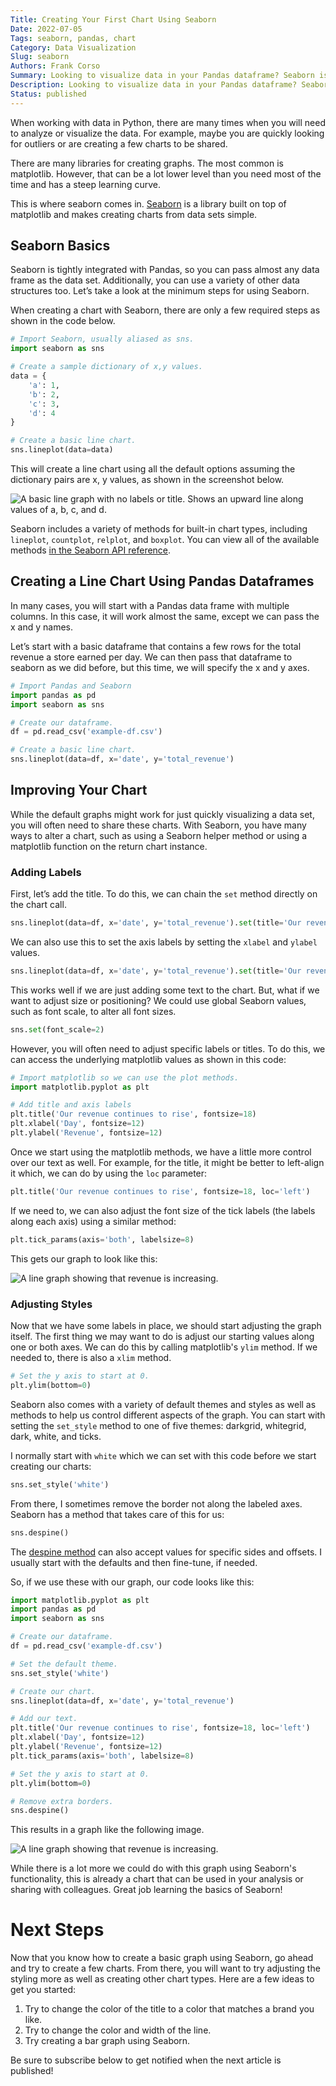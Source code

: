 ```yaml
---
Title: Creating Your First Chart Using Seaborn
Date: 2022-07-05
Tags: seaborn, pandas, chart
Category: Data Visualization
Slug: seaborn
Authors: Frank Corso
Summary: Looking to visualize data in your Pandas dataframe? Seaborn is a great data visualization library. Learn how it works by creating your first chart!
Description: Looking to visualize data in your Pandas dataframe? Seaborn is a great data visualization library. Learn how it works by creating your first chart!
Status: published
---
```

When working with data in Python, there are many times when you will need to analyze or visualize the data. For example, maybe you are quickly looking for outliers or are creating a few charts to be shared.

There are many libraries for creating graphs. The most common is matplotlib. However, that can be a lot lower level than you need most of the time and has a steep learning curve.

This is where seaborn comes in. [Seaborn](https://seaborn.pydata.org) is a library built on top of matplotlib and makes creating charts from data sets simple.

## Seaborn Basics

Seaborn is tightly integrated with Pandas, so you can pass almost any data frame as the data set. Additionally, you can use a variety of other data structures too. Let’s take a look at the minimum steps for using Seaborn.

When creating a chart with Seaborn, there are only a few required steps as shown in the code below.

```python
# Import Seaborn, usually aliased as sns.
import seaborn as sns

# Create a sample dictionary of x,y values.
data = {
    'a': 1,
    'b': 2,
    'c': 3,
    'd': 4
}

# Create a basic line chart.
sns.lineplot(data=data)
```

This will create a line chart using all the default options assuming the dictionary pairs are x, y values, as shown in the screenshot below.

![A basic line graph with no labels or title. Shows an upward line along values of a, b, c, and d.]({static}/images/seaborn-101-basic-example.png)

Seaborn includes a variety of methods for built-in chart types, including `lineplot`, `countplot`, `relplot`, and `boxplot`. You can view all of the available methods [in the Seaborn API reference](https://seaborn.pydata.org/api.html).

## Creating a Line Chart Using Pandas Dataframes

In many cases, you will start with a Pandas data frame with multiple columns. In this case, it will work almost the same, except we can pass the x and y names.

Let’s start with a basic dataframe that contains a few rows for the total revenue a store earned per day. We can then pass that dataframe to seaborn as we did before, but this time, we will specify the x and y axes.

```python
# Import Pandas and Seaborn
import pandas as pd
import seaborn as sns

# Create our dataframe.
df = pd.read_csv('example-df.csv')

# Create a basic line chart.
sns.lineplot(data=df, x='date', y='total_revenue')
```

## Improving Your Chart

While the default graphs might work for just quickly visualizing a data set, you will often need to share these charts. With Seaborn, you have many ways to alter a chart, such as using a Seaborn helper method or using a matplotlib function on the return chart instance.

### Adding Labels

First, let’s add the title. To do this, we can chain the `set` method directly on the chart call.

```python
sns.lineplot(data=df, x='date', y='total_revenue').set(title='Our revenue continues to rise')
```

We can also use this to set the axis labels by setting the `xlabel` and `ylabel` values.

```python
sns.lineplot(data=df, x='date', y='total_revenue').set(title='Our revenue continues to rise', xlabel='', ylabel='')
```

This works well if we are just adding some text to the chart. But, what if we want to adjust size or positioning? We could use global Seaborn values, such as font scale, to alter all font sizes.

```python
sns.set(font_scale=2)
```

However, you will often need to adjust specific labels or titles. To do this, we can access the underlying matplotlib values as shown in this code:

```python
# Import matplotlib so we can use the plot methods.
import matplotlib.pyplot as plt

# Add title and axis labels
plt.title('Our revenue continues to rise', fontsize=18)
plt.xlabel('Day', fontsize=12)
plt.ylabel('Revenue', fontsize=12)
```

Once we start using the matplotlib methods, we have a little more control over our text as well. For example, for the title, it might be better to left-align it which, we can do by using the `loc` parameter:

```python
plt.title('Our revenue continues to rise', fontsize=18, loc='left')
```

If we need to, we can also adjust the font size of the tick labels (the labels along each axis) using a similar method:

```python
plt.tick_params(axis='both', labelsize=8)
```

This gets our graph to look like this:

![A line graph showing that revenue is increasing.]({static}/images/seaborn-101-after-labels.png)

### Adjusting Styles

Now that we have some labels in place, we should start adjusting the graph itself. The first thing we may want to do is adjust our starting values along one or both axes. We can do this by calling matplotlib's `ylim` method. If we needed to, there is also a `xlim` method.

```python
# Set the y axis to start at 0.
plt.ylim(bottom=0)
```

Seaborn also comes with a variety of default themes and styles as well as methods to help us control different aspects of the graph. You can start with setting the `set_style` method to one of five themes: darkgrid, whitegrid, dark, white, and ticks.

I normally start with `white` which we can set with this code before we start creating our charts:

```python
sns.set_style('white')
```

From there, I sometimes remove the border not along the labeled axes. Seaborn has a method that takes care of this for us:

```python
sns.despine()
```

The [despine method](https://seaborn.pydata.org/generated/seaborn.despine.html#seaborn.despine) can also accept values for specific sides and offsets. I usually start with the defaults and then fine-tune, if needed.

So, if we use these with our graph, our code looks like this:

```python
import matplotlib.pyplot as plt
import pandas as pd
import seaborn as sns

# Create our dataframe.
df = pd.read_csv('example-df.csv')

# Set the default theme.
sns.set_style('white')

# Create our chart.
sns.lineplot(data=df, x='date', y='total_revenue')

# Add our text.
plt.title('Our revenue continues to rise', fontsize=18, loc='left')
plt.xlabel('Day', fontsize=12)
plt.ylabel('Revenue', fontsize=12)
plt.tick_params(axis='both', labelsize=8)

# Set the y axis to start at 0.
plt.ylim(bottom=0)

# Remove extra borders.
sns.despine()
```

This results in a graph like the following image.

![A line graph showing that revenue is increasing.]({static}/images/seaborn-101-final-graph.png)

While there is a lot more we could do with this graph using Seaborn's functionality, this is already a chart that can be used in your analysis or sharing with colleagues. Great job learning the basics of Seaborn!

# Next Steps

Now that you know how to create a basic graph using Seaborn, go ahead and try to create a few charts. From there, you will want to try adjusting the styling more as well as creating other chart types. Here are a few ideas to get you started:

1. Try to change the color of the title to a color that matches a brand you like.
2. Try to change the color and width of the line.
3. Try creating a bar graph using Seaborn.

Be sure to subscribe below to get notified when the next article is published!
